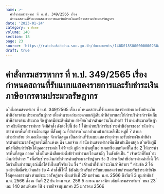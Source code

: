 ```yaml
---
name: >-
  คำสั่งกรมสรรพากร ที่ ท.ป. 349/2565 เรื่อง
  กำหนดสถานที่รับแบบแสดงรายการและรับชำระเงินภาษีอากรตามประมวลรัษฎากร
date: '2023-01-24'
category: ง พิเศษ
volume: 140
section: 18
page: 23
source: 'https://ratchakitcha.soc.go.th/documents/140D018S0000000002304.pdf'
draft: true
---
```


# คำสั่งกรมสรรพากร ที่ ท.ป. 349/2565 เรื่อง กำหนดสถานที่รับแบบแสดงรายการและรับชำระเงินภาษีอากรตามประมวลรัษฎากร

ค ําสั่งกรมสรรพํากร ที่ ท.ป. 349/2565 เรื่อง ก ําหนดสถํานที่รับแบบแสดงรํายกํารและรับชําระเงินภําษีอํากรตํามประมวลรัษฎํากร เพื่ออํานวยควํามสะดวกแก่ผู้เสียภําษีอํากรและให้กํารบริหํารกํารจัดเก็บภําษีอํากรตํามประมวล รัษฎํากรมีประสิทธิภําพ อําศัยอ ํานําจตํามควํามในมําตรํา 11 แห่งประมวลรัษฎํากร อธิบดีกรมสรรพํากร จึงมีคําสั่ง ดังต่อไปนี้ ข้อ 1 ให้หน่วยบริกํารรับช ําระภําษีอํากรของส ํานักงํานสรรพํากรพื้นที่สําขําเมืองสตูล ที่ตั้งอยู่ ณ ที่ว่ํากํารอ ําเภอส่วนหน้ําเกําะหลีเป๊ะ หมู่ที่ 7 ตําบลเกําะสําหร่ําย อําเภอเมืองสตูล จังหวัดสตูล เป็นสถํานที่รับแบบแสดงรํายกํารและรับชําระเงินภําษีอํากรตํามประมวลรัษฎํากรได้อีกแห่งห นึ่ง นอกจําก ส ํานักงํานสรรพํากรพื้นที่สําขําเมืองสตูล ส ําหรับผู้มีหน้ําที่เสียภําษีเงินได้บุคคลธรรมดํา ไม่ว่ําจะมี ภูมิล ําเนําอยู่ในอ ําเภอหรือเขตท้องที่ใด ข้อ 2 ให้สรรพํากรพื้นที่สตูล ออกค ําสั่งเป็นหนังสือแต่งตั้งข้ํารําชกํารพลเรือนสํามัญ ในสังกัดเป็น “ เจ้ําหน้ําที่รับช ําระเงินภําษีอํากร ” เพื่อรับช ําระเงินภําษีอํากรตํามประมวลรัษฎํากร ข้อ 3 กํารเสียภําษีอํากรตํามคําสั่งนี้ ให้ถือว่ําเป็นกํารสมบูรณ์เมื่อได้รับใบเสร็จรับเงิน ซึ่ง “ เจ้ําหน้ําที่รับช ําระเงินภําษีอํากร ” ตํามข้อ 2 ได้ลงลํายมือชื่อรับเงินแล้ว ข้อ 4 คําสั่งนี้ให้ใ ช้บังคับสําหรับกํารรับแบบแสดงรํายกํารและรับชําระภําษีเงินได้บุคคลธรรมดํา ตํามประมวลรัษฎํากร ตั้งแต่วันที่ 29 มกรําคม พ.ศ. 2566 ถึงวันที่ 3 กุมภําพันธ์ พ.ศ. 2566 สั่ง ณ วันที่ 22 ธันวําคม พ.ศ. 256 5 ลวรณ แสงสนิท อธิบดีกรมสรรพํากร ้ หนา 23 ่ เลม 140 ตอนพิเศษ 18 ง ราชกิจจานุเบกษา 25 มกราคม 2566
